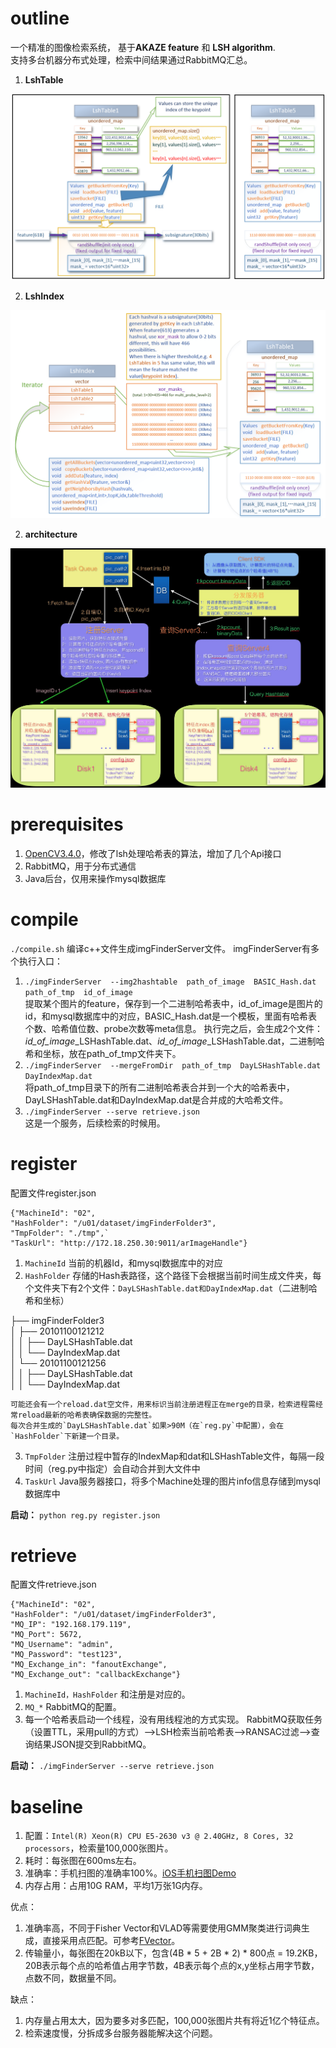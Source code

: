 # outline
一个精准的图像检索系统， 基于**AKAZE feature** 和 **LSH algorithm**.</br>
支持多台机器分布式处理，检索中间结果通过RabbitMQ汇总。
1. **LshTable**

![failed](https://github.com/taylorlu/imgFinderServer/blob/master/pic/LshTable.png)

2. **LshIndex**

![failed](https://github.com/taylorlu/imgFinderServer/blob/master/pic/LshIndex.png)

2. **architecture**

![failed](https://github.com/taylorlu/imgFinderServer/blob/master/pic/arch.jpg)

# prerequisites
1. [OpenCV3.4.0](https://github.com/taylorlu/opencv-3.4.0)，修改了lsh处理哈希表的算法，增加了几个Api接口</br>
2. RabbitMQ，用于分布式通信</br>
3. Java后台，仅用来操作mysql数据库</br>
# compile
`./compile.sh`
编译c++文件生成imgFinderServer文件。
imgFinderServer有多个执行入口：
1. `./imgFinderServer  --img2hashtable  path_of_image  BASIC_Hash.dat  path_of_tmp  id_of_image`</br>
提取某个图片的feature，保存到一个二进制哈希表中，id_of_image是图片的id，和mysql数据库中的对应，BASIC_Hash.dat是一个模板，里面有哈希表个数、哈希值位数、probe次数等meta信息。
执行完之后，会生成2个文件：*id_of_image*_LSHashTable.dat、*id_of_image*_LSHashTable.dat，二进制哈希和坐标，放在path_of_tmp文件夹下。
2. `./imgFinderServer  --mergeFromDir  path_of_tmp  DayLSHashTable.dat  DayIndexMap.dat`</br>
将path_of_tmp目录下的所有二进制哈希表合并到一个大的哈希表中，DayLSHashTable.dat和DayIndexMap.dat是合并成的大哈希文件。
3. `./imgFinderServer --serve retrieve.json`</br>
这是一个服务，后续检索的时候用。
# register
配置文件register.json

    {"MachineId": "02",
    "HashFolder": "/u01/dataset/imgFinderFolder3",
    "TmpFolder": "./tmp",`
    "TaskUrl": "http://172.18.250.30:9011/arImageHandle"}

1. `MachineId` 当前的机器Id，和mysql数据库中的对应</br>
2. `HashFolder` 存储的Hash表路径，这个路径下会根据当前时间生成文件夹，每个文件夹下有2个文件：`DayLSHashTable.dat和DayIndexMap.dat`（二进制哈希和坐标）</br>

├── imgFinderFolder3</br>
│   ├── 20101100121212</br>
│   │   ├── DayLSHashTable.dat</br>
│   │   └── DayIndexMap.dat</br>
│   └── 20101100121256</br>
│   │   ├── DayLSHashTable.dat</br>
│   │   └── DayIndexMap.dat</br>

    可能还会有一个reload.dat空文件，用来标识当前注册进程正在merge的目录，检索进程需经常reload最新的哈希表确保数据的完整性。
    每次合并生成的`DayLSHashTable.dat`如果>90M（在`reg.py`中配置），会在`HashFolder`下新建一个目录。
3. `TmpFolder` 注册过程中暂存的IndexMap和dat和LSHashTable文件，每隔一段时间（reg.py中指定）会自动合并到大文件中</br>
4. `TaskUrl` Java服务器接口，将多个Machine处理的图片info信息存储到mysql数据库中</br>

**启动：**
`python reg.py register.json`
# retrieve
配置文件retrieve.json

    {"MachineId": "02",
    "HashFolder": "/u01/dataset/imgFinderFolder3",
    "MQ_IP": "192.168.179.119",
    "MQ_Port": 5672,
    "MQ_Username": "admin",
    "MQ_Password": "test123",
    "MQ_Exchange_in": "fanoutExchange",
    "MQ_Exchange_out": "callbackExchange"}

1. `MachineId，HashFolder` 和注册是对应的。
2. `MQ_*` RabbitMQ的配置。
3. 每一个哈希表启动一个线程，没有用线程池的方式实现。
   RabbitMQ获取任务（设置TTL，采用pull的方式）-->LSH检索当前哈希表-->RANSAC过滤-->查询结果JSON提交到RabbitMQ。

**启动：**
`./imgFinderServer --serve retrieve.json`

# baseline
1. 配置：`Intel(R) Xeon(R) CPU E5-2630 v3 @ 2.40GHz, 8 Cores, 32 processors`，检索量100,000张图片。
2. 耗时：每张图在600ms左右。
3. 准确率：手机扫图的准确率100%。[iOS手机扫图Demo](https://github.com/taylorlu/imgFinder)
4. 内存占用：占用10G RAM，平均1万张1G内存。

优点：
1. 准确率高，不同于Fisher Vector和VLAD等需要使用GMM聚类进行词典生成，直接采用点匹配。可参考[FVector](https://github.com/taylorlu/FVector)。
2. 传输量小，每张图在20kB以下，包含(4B * 5 + 2B * 2) * 800点 = 19.2KB，20B表示每个点的哈希值占用字节数，4B表示每个点的x,y坐标占用字节数，点数不同，数据量不同。

缺点：
1. 内存量占用太大，因为要多对多匹配，100,000张图片共有将近1亿个特征点。
2. 检索速度慢，分拆成多台服务器能解决这个问题。
